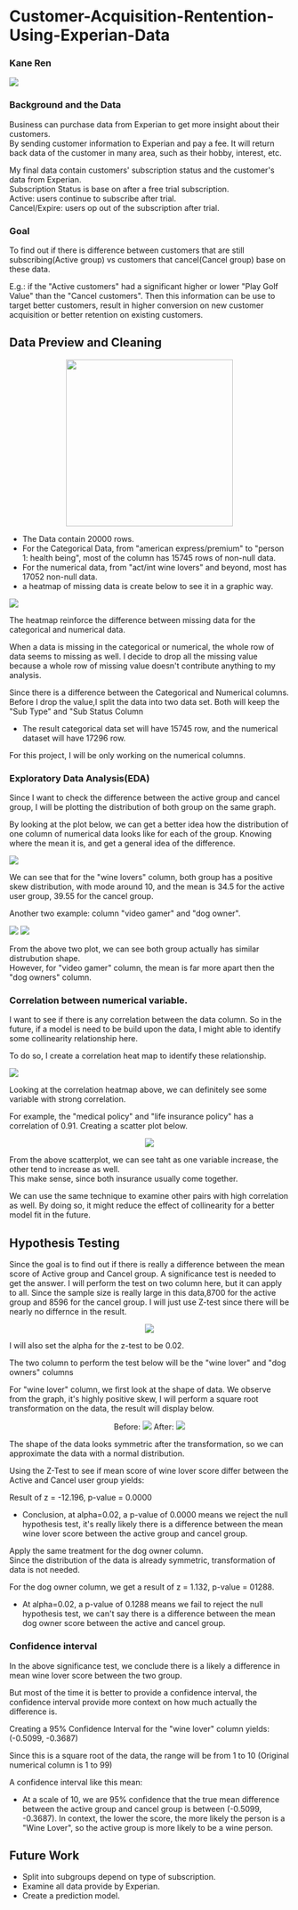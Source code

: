 # Customer-Acquisition-Rentention-Using-Experian-Data
### Kane Ren
<img src="image/experian.png">

### Background and the Data

Business can purchase data from Experian to get more insight about their customers.
<br>
By sending customer information to Experian and pay a fee. It will return back data of the customer in many area, such as their hobby, interest, etc.

My final data contain customers' subscription status and the customer's data from Experian.
<br>
Subscription Status is base on after a free trial subscription.
<br>
Active: users continue to subscribe after trial.<br>
Cancel/Expire: users op out of the subscription after trial.
### Goal
To find out if there is difference between customers that are still subscribing(Active group) vs customers that cancel(Cancel group) base on these data.

E.g.: if the "Active customers" had a significant higher or lower "Play Golf Value" than the "Cancel customers". Then this information can be use to target better customers, result in higher conversion on new customer acquisition or better retention on existing customers.

## Data Preview and Cleaning
<p align="center">
<img width="300" height="300" src="image/data structure.png">
</p>

- The Data contain 20000 rows.
- For the Categorical Data, from "american express/premium" to "person 1: health being", most of the column has 15745 rows of non-null data.
- For the numerical data, from "act/int wine lovers" and beyond, most has 17052 non-null data.
- a heatmap of missing data is create below to see it in a graphic way.

<img src="image/missing data.png">

The heatmap reinforce the difference between missing data for the categorical and numerical data.

When a data is missing in the categorical or numerical, the whole row of data seems to missing as well. I decide to drop all the missing value because a whole row of missing value doesn't contribute anything to my analysis.

Since there is a difference between the Categorical and Numerical columns. Before I drop the value,I split the data into two data set. Both will keep the "Sub Type" and "Sub Status Column
  - The result categorical data set will have 15745 row, and the numerical dataset will have 17296 row.

For this project, I will be only working on the numerical columns.

### Exploratory Data Analysis(EDA)
Since I want to check the difference between the active group and cancel group, I will be plotting the distribution of both group on the same graph.

By looking at the plot below, we can get a better idea how the distribution of one column of numerical data looks like for each of the group. Knowing where the mean it is, and get a general idea of the difference.

<img src="image/ wine lovers.png">

We can see that for the "wine lovers" column, both group has a positive skew distribution, with mode around 10, and the mean is 34.5 for the active user group, 39.55 for the cancel group.

Another two example: column "video gamer" and "dog owner".

<img src="image/video gamer.png">
<img src="image/ dog owners.png">

From the above two plot, we can see both group actually has similar distrubution shape.<br>
However, for "video gamer" column, the mean is far more apart then the "dog owners" column.

### Correlation between numerical variable.
I want to see if there is any correlation between the data column. So in the future, if a model is need to be build upon the data, I might able to identify some collinearity relationship here.

To do so, I create a correlation heat map to identify these relationship.

<img align="center" src="image/corr heatmap.png">

Looking at the correlation heatmap above, we can definitely see some variable with strong correlation.

For example, the "medical policy" and "life insurance policy" has a correlation of 0.91. Creating a scatter plot below.

<p align="center">
<img src="image/sample scatter.png">
</p>

From the above scatterplot, we can see taht as one variable increase, the other tend to increase as well.
<BR>
This make sense, since both insurance usually come together.

We can use the same technique to examine other pairs with high correlation as well. By doing so, it might reduce the effect of collinearity for a better model fit in the future.

## Hypothesis Testing

Since the goal is to find out if there is really a difference between the mean score of Active group and Cancel group. A significance test is needed to get the answer. I will perform the test on two column here, but it can apply to all. Since the sample size is really large in this data,8700 for the active group and 8596 for the cancel group. I will just use Z-test since there will be nearly no differnce in the result.

<p align="center">
<img src="image/null and alt.png">
</p>

I will also set the alpha for the z-test to be 0.02.

The two column to perform the test below will be the "wine lover" and "dog owners" columns

For "wine lover" column, we first look at the shape of data. We observe from the graph, it's highly positive skew, I will perform a square root transformation on the data, the result will display below.<BR>
<p align="center">
Before:
<img src="image/ wine lovers.png">
After:
<img src="image/data transform.png">
</p>

The shape of the data looks symmetric after the transformation, so we can approximate the data with a normal distribution.

Using the Z-Test to see if mean score of wine lover score differ between the Active and Cancel user group yields:

Result of z = -12.196, p-value = 0.0000

- Conclusion, at alpha=0.02, a p-value of 0.0000 means we reject the null hypothesis test, it's really likely there is a difference between the mean wine lover score between the active group and cancel group.

Apply the same treatment for the dog owner column.
<BR>
Since the distribution of the data is already symmetric, transformation of data is not needed.

For the dog owner column, we get a result of z = 1.132, p-value = 01288.

- At alpha=0.02, a p-value of 0.1288 means we fail to reject the null hypothesis test, we can't say there is a difference between the mean dog owner score between the active and cancel group.

### Confidence interval
In the above significance test, we conclude there is a likely a difference in mean wine lover score between the two group. <BR>

But most of the time it is better to provide a confidence interval, the confidence interval provide more context on how much actually the difference is.

Creating a 95% Confidence Interval for the "wine lover" column yields: (-0.5099, -0.3687)

Since this is a square root of the data, the range will be from 1 to 10 (Original numerical column is 1 to 99)

A confidence interval like this mean:
- At a scale of 10, we are 95% confidence that the true mean difference between the active group and cancel group is between (-0.5099, -0.3687). In context, the lower the score, the more likely the person is a "Wine Lover", so the active group is more likely to be a wine person.

## Future Work
- Split into subgroups depend on type of subscription.
- Examine all data provide by Experian.
- Create a prediction model.
